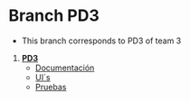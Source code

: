 # Branch PD3
- This branch corresponds to PD3 of team 3
1. **[PD3](https://github.com/Chayy80/Repostorio-Equipo-3/tree/PD3/PD3)**  
   - [Documentación](https://github.com/Chayy80/Repostorio-Equipo-3/blob/PD3/PD3/Documentaci%C3%B3n.md)
   - [UI´s](https://github.com/Chayy80/Repostorio-Equipo-3/blob/PD3/PD3/UI%C2%B4s.md)
   - [Pruebas](https://github.com/Chayy80/Repostorio-Equipo-3/tree/PD3/PD3)


